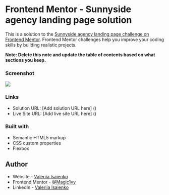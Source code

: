 # Frontend Mentor - Sunnyside agency landing page solution

This is a solution to the [Sunnyside agency landing page challenge on Frontend Mentor](https://www.frontendmentor.io/challenges/sunnyside-agency-landing-page-7yVs3B6ef). Frontend Mentor challenges help you improve your coding skills by building realistic projects.

**Note: Delete this note and update the table of contents based on what sections you keep.**

### Screenshot

![](./screenshot.jpg)

### Links

- Solution URL: [Add solution URL here] ()
- Live Site URL: [Add live site URL here] ()


### Built with

- Semantic HTML5 markup
- CSS custom properties
- Flexbox


## Author

- Website - [Valeriia Isaienko](https://valeriia-code.com)
- Frontend Mentor - [@Magic1vy](https://www.frontendmentor.io/profile/Magic1vy)
- LinkedIn - [Valeriia Isaienko](https://www.linkedin.com/in/valeriia-code)
